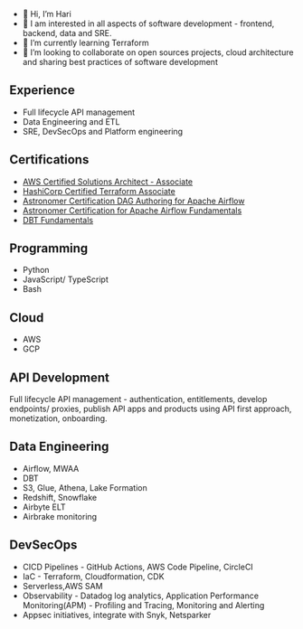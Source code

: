 - 👋 Hi, I’m Hari
- 👀 I am interested in all aspects of software development - frontend, backend, data and SRE.
- 🌱 I’m currently learning Terraform
- 💞️ I’m looking to collaborate on open sources projects, cloud architecture and sharing best practices of software development


## Experience

* Full lifecycle API management
* Data Engineering and ETL
* SRE, DevSecOps and Platform engineering


## Certifications 

* [AWS Certified Solutions Architect - Associate](https://www.credly.com/badges/0de57656-62f9-4dfa-bca4-bf6d86c73cee)
* [HashiCorp Certified Terraform Associate](https://www.credly.com/badges/2a4310a2-61f9-4f0b-96a3-da3388aeaa4f)
* [Astronomer Certification DAG Authoring for Apache Airflow](https://www.credly.com/badges/057f470d-1c2d-42ae-9290-790e10fcb2ac)
* [Astronomer Certification for Apache Airflow Fundamentals](https://www.credly.com/badges/ed6ae299-4da1-4666-a996-2c9b00f9f825)
* [DBT Fundamentals](https://www.credential.net/f371d405-7302-4792-9f02-311732953191#gs.nhx4cl)


## Programming

* Python 
* JavaScript/ TypeScript 
* Bash

## Cloud

* AWS
* GCP

## API Development

Full lifecycle API management - authentication, entitlements, develop endpoints/ proxies, publish API apps and products using API first approach, monetization, onboarding. 

## Data Engineering

* Airflow, MWAA
* DBT
* S3, Glue, Athena, Lake Formation
* Redshift, Snowflake
* Airbyte ELT
* Airbrake monitoring

## DevSecOps

* CICD Pipelines - GitHub Actions, AWS Code Pipeline, CircleCI
* IaC - Terraform, Cloudformation, CDK
* Serverless,AWS SAM
* Observability - Datadog log analytics, Application Performance Monitoring(APM) - Profiling and Tracing, Monitoring and Alerting
* Appsec initiatives, integrate with Snyk, Netsparker


<!---
hkuchibhotla/hkuchibhotla is a ✨ special ✨ repository because its `README.md` (this file) appears on your GitHub profile.
You can click the Preview link to take a look at your changes.
--->
